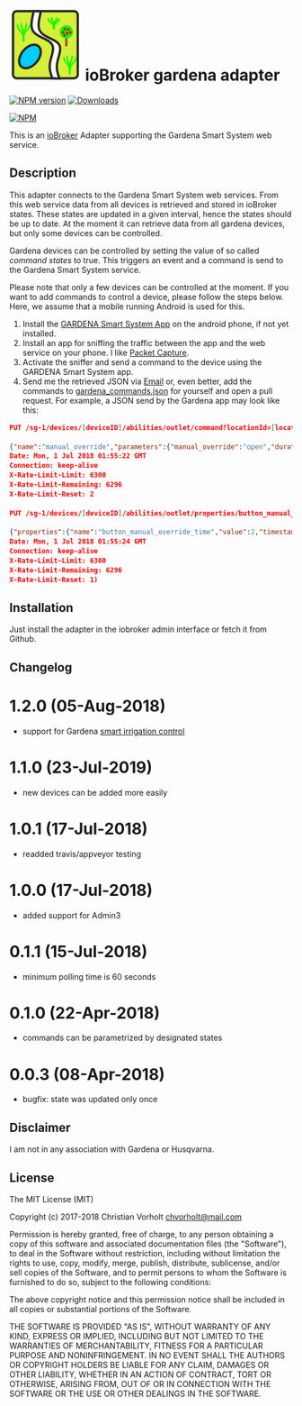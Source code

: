 ![Logo](admin/gardena.png)
ioBroker gardena adapter
=================
[![NPM version](http://img.shields.io/npm/v/iobroker.gardena.svg)](https://www.npmjs.com/package/iobroker.gardena)
[![Downloads](https://img.shields.io/npm/dm/iobroker.gardena.svg)](https://www.npmjs.com/package/iobroker.gardena)

[![NPM](https://nodei.co/npm/iobroker.gardena.png?downloads=true)](https://nodei.co/npm/iobroker.gardena/)

This is an [ioBroker](https://github.com/ioBroker/ioBroker) Adapter supporting the Gardena Smart System web service.  

## Description

This adapter connects to the Gardena Smart System web services. From this web service data from all devices  is retrieved and stored in ioBroker states. These states are updated in a given interval, hence the states should be up to date. At the moment it can retrieve data from all gardena devices, but only some devices can be controlled.

Gardena devices can be controlled by setting the value of so called _command states_ to true. This triggers an event and a command is send to the Gardena Smart System service.

Please note that only a few devices can be controlled at the moment. If you want to add commands to control a device, please follow the steps below. Here, we assume that a mobile running Android is used for this. 

1. Install the [GARDENA Smart System App](https://play.google.com/store/apps/details?id=com.gardena.smartgarden&hl=en) on the android phone, if not yet installed.
2. Install an app for sniffing the traffic between the app and the web service on your phone. I like [Packet Capture](https://play.google.com/store/apps/details?id=app.greyshirts.sslcapture&hl=en).
3. Activate the sniffer and send a command to the device using the GARDENA Smart System app.
4. Send me the retrieved JSON via [Email](mailto:chvorholt@gmail.com) or, even better, add the commands to [gardena_commands.json](/lib/gardena_commands.json) for yourself and open a pull request. For example, a JSON send by the Gardena app may look like this:

```json
PUT /sg-1/devices/[deviceID]/abilities/outlet/command?locationId=[locationID] HTTP/1.1

{"name":"manual_override","parameters":{"manual_override":"open","duration":2}}HTTP/1.1 204 No Content
Date: Mon, 1 Jul 2018 01:55:22 GMT
Connection: keep-alive
X-Rate-Limit-Limit: 6300
X-Rate-Limit-Remaining: 6296
X-Rate-Limit-Reset: 2

PUT /sg-1/devices/[deviceID]/abilities/outlet/properties/button_manual_override_time?locationId=[locationID] HTTP/1.1

{"properties":{"name":"button_manual_override_time","value":2,"timestamp":"2018-07-1T04:33:09.122Z","at_bound":null,"unit":"minutes","writeable":true,"supported_values":[],"ability":"[abilityID]"}}HTTP/1.1 204 No Content
Date: Mon, 1 Jul 2018 01:55:24 GMT
Connection: keep-alive
X-Rate-Limit-Limit: 6300
X-Rate-Limit-Remaining: 6296
X-Rate-Limit-Reset: 1)
```

## Installation
Just install the adapter in the iobroker admin interface or fetch it from Github.

## Changelog
# 1.2.0 (05-Aug-2018)
- support for Gardena [smart irrigation control](https://www.gardena.com/int/products/smart/smart-system/pim94995109/967669901/)

# 1.1.0 (23-Jul-2019)
- new devices can be added more easily 

# 1.0.1 (17-Jul-2018)
- readded travis/appveyor testing

# 1.0.0 (17-Jul-2018)
- added support for Admin3

# 0.1.1 (15-Jul-2018)
- minimum polling time is 60 seconds

# 0.1.0 (22-Apr-2018)
- commands can be parametrized by designated states

# 0.0.3 (08-Apr-2018)
- bugfix: state was updated only once

## Disclaimer
I am not in any association with Gardena or Husqvarna.

## License
The MIT License (MIT)

Copyright (c) 2017-2018 Christian Vorholt <chvorholt@mail.com>

Permission is hereby granted, free of charge, to any person obtaining a copy
of this software and associated documentation files (the "Software"), to deal
in the Software without restriction, including without limitation the rights
to use, copy, modify, merge, publish, distribute, sublicense, and/or sell
copies of the Software, and to permit persons to whom the Software is
furnished to do so, subject to the following conditions:

The above copyright notice and this permission notice shall be included in
all copies or substantial portions of the Software.

THE SOFTWARE IS PROVIDED "AS IS", WITHOUT WARRANTY OF ANY KIND, EXPRESS OR
IMPLIED, INCLUDING BUT NOT LIMITED TO THE WARRANTIES OF MERCHANTABILITY,
FITNESS FOR A PARTICULAR PURPOSE AND NONINFRINGEMENT. IN NO EVENT SHALL THE
AUTHORS OR COPYRIGHT HOLDERS BE LIABLE FOR ANY CLAIM, DAMAGES OR OTHER
LIABILITY, WHETHER IN AN ACTION OF CONTRACT, TORT OR OTHERWISE, ARISING FROM,
OUT OF OR IN CONNECTION WITH THE SOFTWARE OR THE USE OR OTHER DEALINGS IN
THE SOFTWARE.
